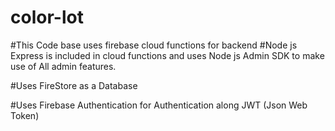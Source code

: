 # color-lot


#This Code base uses firebase cloud functions for backend 
#Node js Express is included in cloud functions and uses Node js Admin SDK to make use of All admin features.


#Uses FireStore as a Database

#Uses Firebase Authentication for Authentication along JWT (Json Web Token)
